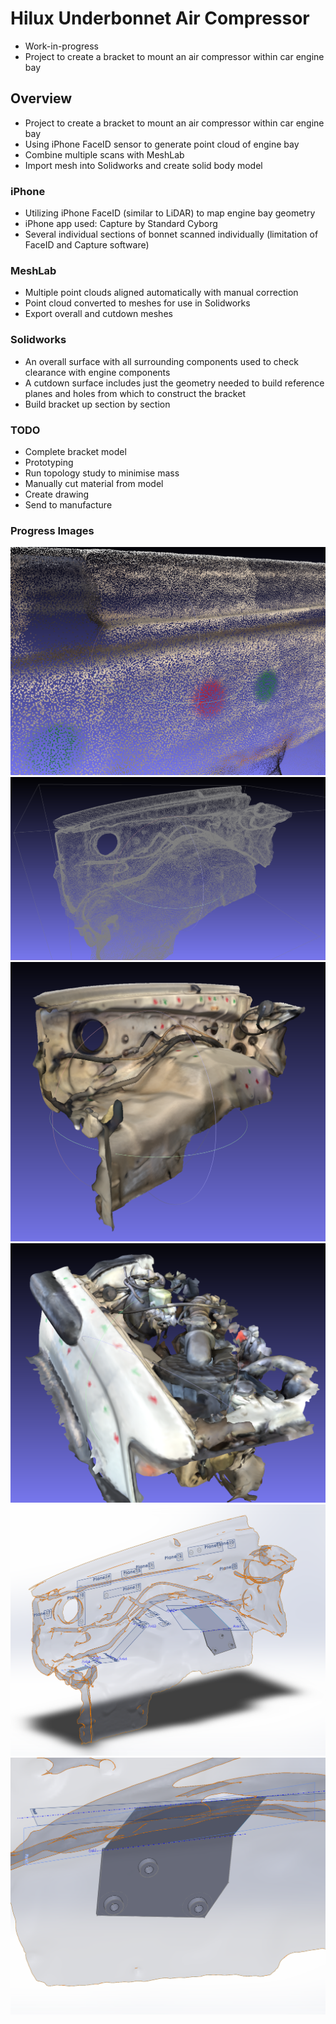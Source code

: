 # Hilux Underbonnet Air Compressor

- Work-in-progress
- Project to create a bracket to mount an air compressor within car engine bay

## Overview

- Project to create a bracket to mount an air compressor within car engine bay
- Using iPhone FaceID sensor to generate point cloud of engine bay
- Combine multiple scans with MeshLab
- Import mesh into Solidworks and create solid body model

### iPhone

- Utilizing iPhone FaceID (similar to LiDAR) to map engine bay geometry
- iPhone app used: Capture by Standard Cyborg
- Several individual sections of bonnet scanned individually (limitation of FaceID and Capture software)

### MeshLab

- Multiple point clouds aligned automatically with manual correction
- Point cloud converted to meshes for use in Solidworks
- Export overall and cutdown meshes

### Solidworks

- An overall surface with all surrounding components used to check clearance with engine components
- A cutdown surface includes just the geometry needed to build reference planes and holes from which to construct the bracket
- Build bracket up section by section

### TODO

- Complete bracket model
- Prototyping
- Run topology study to minimise mass
- Manually cut material from model
- Create drawing
- Send to manufacture

### Progress Images

![Point Cloud](images/point_cloud.PNG?raw=true)
![Simple Mesh](images/simple_mesh.PNG?raw=true)
![Simple Mesh Coloured](images/simple_mesh_coloured.PNG?raw=true)
![Overall Mesh](images/overall_mesh.PNG?raw=true)
![CAD Reference](images/cad_reference.PNG?raw=true)
![CAD Mounting Holes](images/cad_mounting_holes.PNG?raw=true)